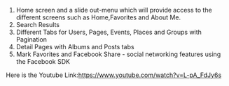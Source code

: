 1. Home screen and a slide out-menu which will provide access to the different screens such as Home,Favorites and About Me.
2. Search Results
3. Different Tabs for Users, Pages, Events, Places and Groups with Pagination
4. Detail Pages with Albums and Posts tabs
5. Mark Favorites and Facebook Share - social networking features using the Facebook SDK

Here is the Youtube Link:https://www.youtube.com/watch?v=L-pA_FdJy6s
